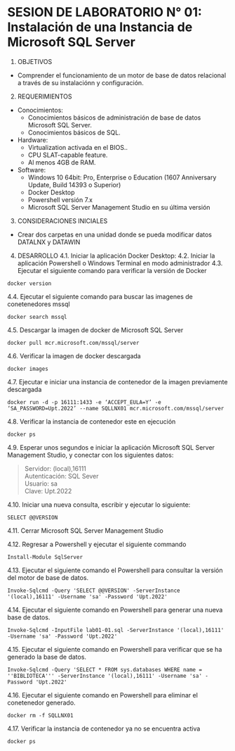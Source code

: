 # SESION DE LABORATORIO N° 01: Instalación de una Instancia de Microsoft SQL Server

1. OBJETIVOS
  * Comprender el funcionamiento de un motor de base de datos relacional a través de su instalaciónn y configuración.

2. REQUERIMIENTOS
  * Conocimientos: 
    - Conocimientos básicos de administración de base de datos Microsoft SQL Server.
    - Conocimientos básicos de SQL.
  * Hardware:
    - Virtualization activada en el BIOS..
    - CPU SLAT-capable feature.
    - Al menos 4GB de RAM.
  * Software:
    - Windows 10 64bit: Pro, Enterprise o Education (1607 Anniversary Update, Build 14393 o Superior)
    - Docker Desktop 
    - Powershell versión 7.x
    - Microsoft SQL Server Management Studio en su última versión

3. CONSIDERACIONES INICIALES
  * Crear dos carpetas en una unidad donde se pueda modificar datos DATALNX y DATAWIN

4. DESARROLLO
4.1. Iniciar la aplicación Docker Desktop:
4.2. Iniciar la aplicación Powershell o Windows Terminal en modo administrador 
4.3. Ejecutar el siguiente comando para verificar la versión de Docker
```
docker version
```
4.4. Ejecutar el siguiente comando para buscar las imagenes de conetenedores mssql
```
docker search mssql
```
4.5. Descargar la imagen de docker de Microsoft SQL Server
```
docker pull mcr.microsoft.com/mssql/server
```
4.6. Verificar la imagen de docker descargada
```
docker images
```
4.7. Ejecutar e iniciar una instancia de contenedor de la imagen previamente descargada
```
docker run -d -p 16111:1433 -e ‘ACCEPT_EULA=Y’ -e ‘SA_PASSWORD=Upt.2022’ --name SQLLNX01 mcr.microsoft.com/mssql/server
```
4.8. Verificar la instancia de contenedor este en ejecución
```
docker ps
```
4.9. Esperar unos segundos e iniciar la aplicación Microsoft SQL Server Management Studio, y conectar con los siguientes datos:
> Servidor: (local),16111  
> Autenticación: SQL Sever  
> Usuario: sa  
> Clave: Upt.2022  

4.10. Iniciar una nueva consulta, escribir y ejecutar lo siguiente:
```
SELECT @@VERSION
```
4.11. Cerrar Microsoft SQL Server Management Studio

4.12. Regresar a Powershell y ejecutar el siguiente commando
```
Install-Module SqlServer
```
4.13. Ejecutar el siguiente comando el Powershell para consultar la versión del motor de base de datos.
```
Invoke-Sqlcmd -Query 'SELECT @@VERSION' -ServerInstance '(local),16111' -Username 'sa' -Password 'Upt.2022'
```
4.14. Ejecutar el siguiente comando en Powershell para generar una nueva base de datos.
```
Invoke-Sqlcmd -InputFile lab01-01.sql -ServerInstance '(local),16111' -Username 'sa' -Password 'Upt.2022'
```
4.15. Ejecutar el siguiente comando en Powershell para verificar que se ha generado la base de datos.
```
Invoke-Sqlcmd -Query 'SELECT * FROM sys.databases WHERE name = ''BIBLIOTECA''' -ServerInstance '(local),16111' -Username 'sa' -Password 'Upt.2022'
```
4.16. Ejecutar el siguiente comando en Powershell para eliminar el conetenedor generado.
```
docker rm -f SQLLNX01
```
4.17. Verificar la instancia de contenedor ya no se encuentra activa
```
docker ps
```
